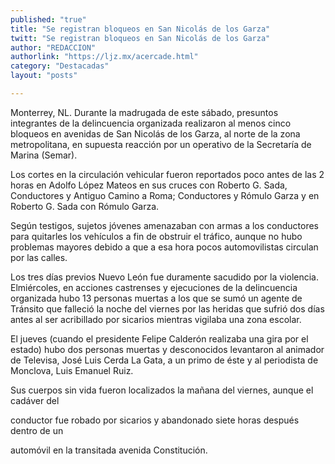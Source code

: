 ```yaml
---
published: "true"
title: "Se registran bloqueos en San Nicolás de los Garza"
twitt: "Se registran bloqueos en San Nicolás de los Garza"
author: "REDACCION"
authorlink: "https://ljz.mx/acercade.html"
category: "Destacadas"
layout: "posts"

---
```



  Monterrey, NL. Durante la madrugada de este sábado, presuntos integrantes de la delincuencia organizada realizaron al menos cinco bloqueos en avenidas de San Nicolás de los Garza, al norte de la zona metropolitana, en supuesta reacción por un operativo de la Secretaría de Marina (Semar).



  Los cortes en la circulación vehicular fueron reportados poco antes de las 2 horas en Adolfo López Mateos en sus cruces con Roberto G. Sada, Conductores y Antiguo Camino a Roma; Conductores y Rómulo Garza y en Roberto G. Sada con Rómulo Garza.



  Según testigos, sujetos jóvenes amenazaban con armas a los conductores para quitarles los vehículos a fin de obstruir el tráfico, aunque no hubo problemas mayores debido a que a esa hora pocos automovilistas circulan por las calles.



  Los tres días previos Nuevo León fue duramente sacudido por la violencia. Elmiércoles, en acciones castrenses y ejecuciones de la delincuencia organizada hubo 13 personas muertas a los que se sumó un agente de Tránsito que falleció la noche del viernes por las heridas que sufrió dos días antes al ser acribillado por sicarios mientras vigilaba una zona escolar.



  El jueves (cuando el presidente Felipe Calderón realizaba una gira por el estado) hubo dos personas muertas y desconocidos levantaron al animador de Televisa, José Luis Cerda La Gata, a un primo de éste y al periodista de Monclova, Luis Emanuel Ruiz.



  Sus cuerpos sin vida fueron localizados la mañana del viernes, aunque el cadáver del



  conductor fue robado por sicarios y abandonado siete horas después dentro de un



  automóvil en la transitada avenida Constitución.

